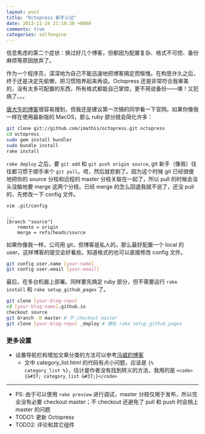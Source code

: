```yaml
---
layout: post
title: "Octopress 新手小记"
date: 2013-11-24 21:10:28 +0800
comments: true
categories: selfengine
---
```

信息焦虑的第二个症状：换过好几个博客，但都因为配置复杂、格式不可控、备份麻烦等原因放弃了。

作为一个程序员，深深地为自己不能迅速地把博客搞定而惭愧。在构思许久之后，终于还是决定先偷懒，把习惯陪养起来再说。Octopress 还是非常符合我审美的，没有太多可配置的东西，所有格式都能自己掌控，更不用说备份——噢！又犯病了。。。

[唐大牛的博客][devtang]很容易搜到，但我还是建议第一次搞的同学看一下官网。如果你像我一样在使用最新版的 MacOS，那么 ruby 部分就会简化许多：
``` sh
git clone git://github.com/imathis/octopress.git octopress 
cd octopress
sudo gem install bundler
sudo bundle install
rake install
```
<!-- more -->

`rake deploy` 之后，要 `git add` 和 `git push origin source`, git 新手（像我）往往都习惯于顺手来个 `git pull`。唔，然后就悲剧了。因为这个时候 git 已经很傻地把你的 source 分枝和远程的 master 分枝关联在一起了，所以 pull 的时候会没头没脑地要 merge 这两个分枝。已经 merge 的怎么回退我就不说了，还没 pull 的，先修改一下 config 文件。
<pre><code>vim .git/config

...
[branch "source"]
    remote = origin
    merge = refs/heads/source
</code></pre>

如果你像我一样，公司用 git，但博客是私人的，那么最好配置一个 local 的 user，这样博客的提交会好看些。知道格式的也可以直接修改 config 文件。
``` sh
git config user.name [your-name]
git config user.email [your-email]
```

最后，在多台机器上部署。同样要先搞定 ruby 部分，但不需要运行 `rake install` 和 `rake setup_github_pages` 了。
``` sh
git clone [your-blog-repo]
cd [your-blog-name].github.io
checkout source
git branch -D master # 不 checkout master
git clone [your-blog-repo] _deploy # 模拟 rake setup_github_pages
```

### 更多设置
 * 设置导航栏和增加文章分类的方法可以参考[冯威的博客][fengwei]
   * 文中 category_list.html 的代码有点小问题，应该是 <code>{&#37; category_list &#37;}</code>，估计是作者没有找到转义的方法，我用的是 ```<code>{&#37; category_list &#37;}</code>```

 [devtang]: http://blog.devtang.com/blog/2012/02/10/setup-blog-based-on-github/ "象写程序一样写博客：搭建基于github的博客"
 [fengwei]: http://oec2003.github.io/blog/2013/06/26/octopress-blog-setting/ "Octopress博客设置"

****
 * PS: 由于可以使用 `rake preview` 进行调试，master 分枝仅用于发布，所以完全没有必要 checkout master；不 checkout 还避免了 pull 和 push 时会捎上 master 的问题
 * TODO1: 更新 Octopress
 * TODO2: 评论和其它组件

